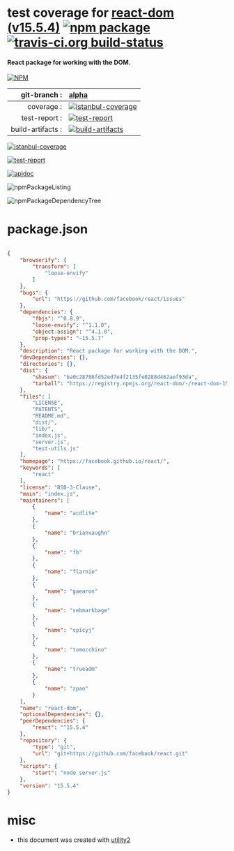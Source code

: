 # test coverage for  [react-dom (v15.5.4)](https://facebook.github.io/react/)  [![npm package](https://img.shields.io/npm/v/npmtest-react-dom.svg?style=flat-square)](https://www.npmjs.org/package/npmtest-react-dom) [![travis-ci.org build-status](https://api.travis-ci.org/npmtest/node-npmtest-react-dom.svg)](https://travis-ci.org/npmtest/node-npmtest-react-dom)
#### React package for working with the DOM.

[![NPM](https://nodei.co/npm/react-dom.png?downloads=true&downloadRank=true&stars=true)](https://www.npmjs.com/package/react-dom)

| git-branch : | [alpha](https://github.com/npmtest/node-npmtest-react-dom/tree/alpha)|
|--:|:--|
| coverage : | [![istanbul-coverage](https://npmtest.github.io/node-npmtest-react-dom/build/coverage.badge.svg)](https://npmtest.github.io/node-npmtest-react-dom/build/coverage.html/index.html)|
| test-report : | [![test-report](https://npmtest.github.io/node-npmtest-react-dom/build/test-report.badge.svg)](https://npmtest.github.io/node-npmtest-react-dom/build/test-report.html)|
| build-artifacts : | [![build-artifacts](https://npmtest.github.io/node-npmtest-react-dom/glyphicons_144_folder_open.png)](https://github.com/npmtest/node-npmtest-react-dom/tree/gh-pages/build)|

[![istanbul-coverage](https://npmtest.github.io/node-npmtest-react-dom/build/screenCapture.buildCi.browser.%252Ftmp%252Fbuild%252Fcoverage.lib.html.png)](https://npmtest.github.io/node-npmtest-react-dom/build/coverage.html/index.html)

[![test-report](https://npmtest.github.io/node-npmtest-react-dom/build/screenCapture.buildCi.browser.%252Ftmp%252Fbuild%252Ftest-report.html.png)](https://npmtest.github.io/node-npmtest-react-dom/build/test-report.html)

[![apidoc](https://npmdoc.github.io/node-npmdoc-react-dom/build/screenCapture.buildCi.browser.%252Ftmp%252Fbuild%252Fapidoc.html.png)](https://npmdoc.github.io/node-npmdoc-react-dom/build/apidoc.html)

![npmPackageListing](https://npmtest.github.io/node-npmtest-react-dom/build/screenCapture.npmPackageListing.svg)

![npmPackageDependencyTree](https://npmtest.github.io/node-npmtest-react-dom/build/screenCapture.npmPackageDependencyTree.svg)



# package.json

```json

{
    "browserify": {
        "transform": [
            "loose-envify"
        ]
    },
    "bugs": {
        "url": "https://github.com/facebook/react/issues"
    },
    "dependencies": {
        "fbjs": "^0.8.9",
        "loose-envify": "^1.1.0",
        "object-assign": "^4.1.0",
        "prop-types": "~15.5.7"
    },
    "description": "React package for working with the DOM.",
    "devDependencies": {},
    "directories": {},
    "dist": {
        "shasum": "ba0c28786fd52ed7e4f2135fe0288d462aef93da",
        "tarball": "https://registry.npmjs.org/react-dom/-/react-dom-15.5.4.tgz"
    },
    "files": [
        "LICENSE",
        "PATENTS",
        "README.md",
        "dist/",
        "lib/",
        "index.js",
        "server.js",
        "test-utils.js"
    ],
    "homepage": "https://facebook.github.io/react/",
    "keywords": [
        "react"
    ],
    "license": "BSD-3-Clause",
    "main": "index.js",
    "maintainers": [
        {
            "name": "acdlite"
        },
        {
            "name": "brianvaughn"
        },
        {
            "name": "fb"
        },
        {
            "name": "flarnie"
        },
        {
            "name": "gaearon"
        },
        {
            "name": "sebmarkbage"
        },
        {
            "name": "spicyj"
        },
        {
            "name": "tomocchino"
        },
        {
            "name": "trueadm"
        },
        {
            "name": "zpao"
        }
    ],
    "name": "react-dom",
    "optionalDependencies": {},
    "peerDependencies": {
        "react": "^15.5.4"
    },
    "repository": {
        "type": "git",
        "url": "git+https://github.com/facebook/react.git"
    },
    "scripts": {
        "start": "node server.js"
    },
    "version": "15.5.4"
}
```



# misc
- this document was created with [utility2](https://github.com/kaizhu256/node-utility2)
